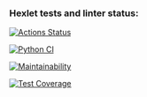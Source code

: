 ### Hexlet tests and linter status:
[![Actions Status](https://github.com/viki2code/python-project-lvl3/workflows/hexlet-check/badge.svg)](https://github.com/viki2code/python-project-lvl3/actions)



[![Python CI](https://github.com/viki2code/python-project-lvl3/actions/workflows/pyci.yml/badge.svg)](https://github.com/viki2code/python-project-lvl3/actions)

[![Maintainability](https://api.codeclimate.com/v1/badges/3f51ff6c57128c8aac4e/maintainability)](https://codeclimate.com/github/viki2code/python-project-lvl3/maintainability)


[![Test Coverage](https://api.codeclimate.com/v1/badges/3f51ff6c57128c8aac4e/test_coverage)](https://codeclimate.com/github/viki2code/python-project-lvl3/test_coverage)
